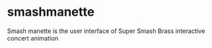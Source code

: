 # smashmanette
Smash manette is the user interface of Super Smash Brass interactive concert animation

